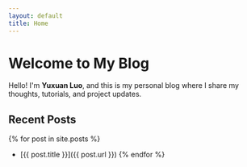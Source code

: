 ```yaml
---
layout: default
title: Home
---
```


# Welcome to My Blog

Hello! I'm **Yuxuan Luo**, and this is my personal blog where I share my thoughts, tutorials, and project updates.

## Recent Posts

{% for post in site.posts %}
- [{{ post.title }}]({{ post.url }})
{% endfor %}


